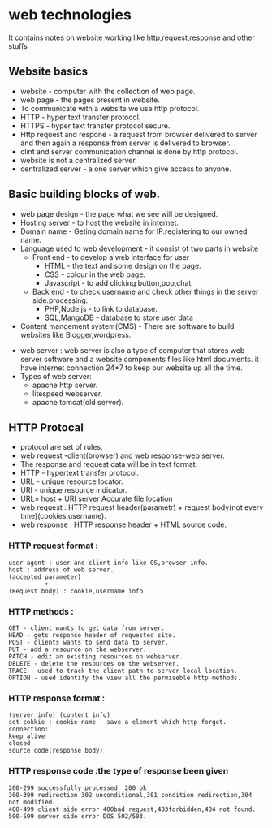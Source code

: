 # web technologies
It contains notes on website working like http,request,response and other stuffs
## Website basics
- website - computer with the collection of web page.
- web page - the pages present in website.
- To communicate with a website we use http  protocol.
- HTTP - hyper text transfer protocol.
- HTTPS - hyper text transfer protocol secure.
- Http request and respone - a request from browser delivered to server and then again a response from server is delivered to browser.
- clint and server communication channel is done by http protocol.
- website is not a centralized server.
- centralized server - a one server which give access to anyone.
## Basic building blocks of web.
- web  page design - the page what we see will be designed.
- Hosting server - to host the website in internet.
- Domain name - Geting domain name for IP.registering to our owned name.
- Language used to web development - it consist of two parts in website 
  * Front end  - to develop a web interface for user
    - HTML - the text and some design on the page.
    - CSS - colour in the web page.
    - Javascript - to add clicking button,pop,chat.
  * Back end - to check username and check other things in the server side.processing.
    - PHP,Node.js - to link to database.
    - SQL,MangoDB - database to store user data
- Content mangement system(CMS) - There are software to build websites like Blogger,wordpress.
* web server : web server is also a type of computer that stores web server software and a website components files like html documents.
it have internet connection 24*7 to keep our  website up all the time.
* Types of web server:
  - apache http server.
  - litespeed webserver.
  - apache tomcat(old server).
## HTTP Protocal 
* protocol are set of rules.
* web request -client(browser) and web response-web server.
* The response and request data will be in text format.
* HTTP - hypertext transfer protocol.
* URL - unique resource locator.
* URI - unique resource indicator.
* URL= host           +            URI
     server               Accurate file location
* web request : HTTP request header(parametr) + request body(not every time)(cookies,username).
* web response : HTTP response header + HTML source code.
### HTTP request format :
```(http method/what request)(path of file/uri)(version)
user agent : user and client info like OS,browser info.
host : address of web server.
(accepted parameter)
          +
(Request body) : cookie,username info
```
### HTTP methods : 
```
GET - client wants to get data from server.
HEAD - gets response header of requested site.
POST - clients wants to send data to server.
PUT - add a resource on the webserver.
PATCH - edit an existing resources on webserver.
DELETE - delete the resources on the webserver.
TRACE - used to track the client path to server local location.
OPTION - used identify the view all the permiseble http methods.
```
### HTTP response format :
```(http version) (response code)
(server info) (content info)
set cokkie : cookie name - save a element which http forget.
connection:
keep alive
closed
source code(response body)
```
### HTTP response code :the type of response been given
```100-199 information  100 ok
200-299 successfully processed  200 ok
300-399 redirection 302 unconditional,301 condition redirection,304 not modified.
400-499 client side error 400bad request,403forbidden,404 not found.
500-599 server side error DOS 502/503.
```











